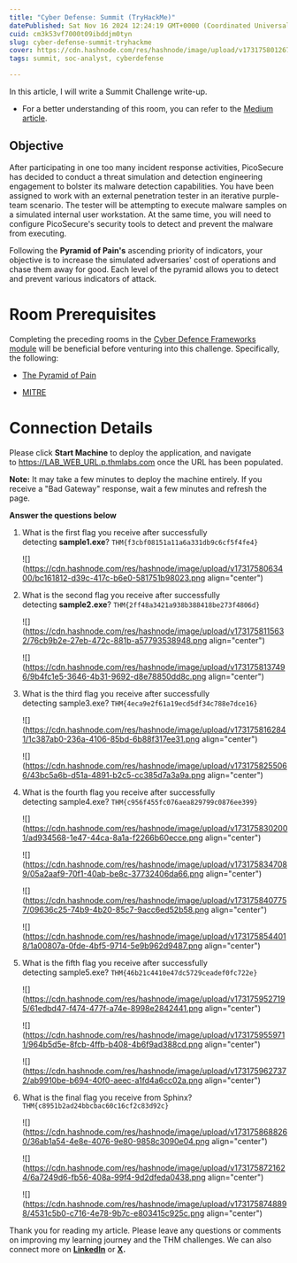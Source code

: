 ```yaml
---
title: "Cyber Defense: Summit (TryHackMe)"
datePublished: Sat Nov 16 2024 12:24:19 GMT+0000 (Coordinated Universal Time)
cuid: cm3k53vf7000t09ibddjm0tyn
slug: cyber-defense-summit-tryhackme
cover: https://cdn.hashnode.com/res/hashnode/image/upload/v1731758012674/44b058cb-e9de-460f-a86a-e38559412949.png
tags: summit, soc-analyst, cyberdefense

---
```


In this article, I will write a Summit Challenge write-up.

* For a better understanding of this room, you can refer to the [Medium article](https://medium.com/@niceselol/tryhackme-summit-walkthrough-b14cd75fb910).
    

## Objective

After participating in one too many incident response activities, PicoSecure has decided to conduct a threat simulation and detection engineering engagement to bolster its malware detection capabilities. You have been assigned to work with an external penetration tester in an iterative purple-team scenario. The tester will be attempting to execute malware samples on a simulated internal user workstation. At the same time, you will need to configure PicoSecure's security tools to detect and prevent the malware from executing.

Following the **Pyramid of Pain's** ascending priority of indicators, your objective is to increase the simulated adversaries' cost of operations and chase them away for good. Each level of the pyramid allows you to detect and prevent various indicators of attack.

# Room Prerequisites

Completing the preceding rooms in the [Cyber Defence Frameworks module](https://tryhackme.com/module/cyber-defence-frameworks) will be beneficial before venturing into this challenge. Specifically, the following:

* [The Pyramid of Pain](https://tryhackme.com/room/pyramidofpainax)
    
* [MITRE](https://tryhackme.com/room/mitre)
    

# Connection Details

Please click **Start Machine** to deploy the application, and navigate to [https://LAB\_WEB\_URL.p.thmlabs.com](https://lab_web_url.p.thmlabs.com/) once the URL has been populated.

**Note:** It may take a few minutes to deploy the machine entirely. If you receive a "Bad Gateway" response, wait a few minutes and refresh the page.

**Answer the questions below**

1. What is the first flag you receive after successfully detecting **sample1.exe**? `THM{f3cbf08151a11a6a331db9c6cf5f4fe4}`
    
    ![](https://cdn.hashnode.com/res/hashnode/image/upload/v1731758063400/bc161812-d39c-417c-b6e0-581751b98023.png align="center")
    
2. What is the second flag you receive after successfully detecting **sample2.exe**? `THM{2ff48a3421a938b388418be273f4806d}`
    
    ![](https://cdn.hashnode.com/res/hashnode/image/upload/v1731758115632/76cb9b2e-27eb-472c-881b-a57793538948.png align="center")
    
    ![](https://cdn.hashnode.com/res/hashnode/image/upload/v1731758137496/9b4fc1e5-3646-4b31-9692-d8e78850dd8c.png align="center")
    
3. What is the third flag you receive after successfully detecting sample3.exe? `THM{4eca9e2f61a19ecd5df34c788e7dce16}`
    
    ![](https://cdn.hashnode.com/res/hashnode/image/upload/v1731758162841/1c387ab0-236a-4106-85bd-6b88f317ee31.png align="center")
    
    ![](https://cdn.hashnode.com/res/hashnode/image/upload/v1731758255066/43bc5a6b-d51a-4891-b2c5-cc385d7a3a9a.png align="center")
    
4. What is the fourth flag you receive after successfully detecting sample4.exe? `THM{c956f455fc076aea829799c0876ee399}`
    
    ![](https://cdn.hashnode.com/res/hashnode/image/upload/v1731758302001/ad934568-1e47-44ca-8a1a-f2266b60ecce.png align="center")
    
    ![](https://cdn.hashnode.com/res/hashnode/image/upload/v1731758347089/05a2aaf9-70f1-40ab-be8c-37732406da66.png align="center")
    
    ![](https://cdn.hashnode.com/res/hashnode/image/upload/v1731758407757/09636c25-74b9-4b20-85c7-9acc6ed52b58.png align="center")
    
    ![](https://cdn.hashnode.com/res/hashnode/image/upload/v1731758544018/1a00807a-0fde-4bf5-9714-5e9b962d9487.png align="center")
    
5. What is the fifth flag you receive after successfully detecting sample5.exe? `THM{46b21c4410e47dc5729ceadef0fc722e}`
    
    ![](https://cdn.hashnode.com/res/hashnode/image/upload/v1731759527195/61edbd47-f474-477f-a74e-8998e2842441.png align="center")
    
    ![](https://cdn.hashnode.com/res/hashnode/image/upload/v1731759559711/964b5d5e-8fcb-4ffb-b408-4b6f9ad388cd.png align="center")
    
    ![](https://cdn.hashnode.com/res/hashnode/image/upload/v1731759627372/ab9910be-b694-40f0-aeec-a1fd4a6cc02a.png align="center")
    
      
      
    
6. What is the final flag you receive from Sphinx? `THM{c8951b2ad24bbcbac60c16cf2c83d92c}`
    
    ![](https://cdn.hashnode.com/res/hashnode/image/upload/v1731758688260/36ab1a54-4e8e-4076-9e80-9858c3090e04.png align="center")
    
    ![](https://cdn.hashnode.com/res/hashnode/image/upload/v1731758721624/6a7249d6-fb56-408a-99f4-9d2dfeda0438.png align="center")
    
    ![](https://cdn.hashnode.com/res/hashnode/image/upload/v1731758748898/4531c5b0-c716-4e78-9b7c-e803415c925c.png align="center")
    

Thank you for reading my article. Please leave any questions or comments on improving my learning journey and the THM challenges. We can also connect more on [**LinkedIn**](https://www.linkedin.com/in/sharon-jebitok) or [**X**](https://x.com/SharonJebitok)**.**